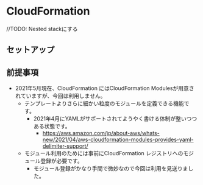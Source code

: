 # CloudFormation 

//TODO: Nested stackにする
## セットアップ

## 前提事項
- 2021年5月現在、CloudFormation にはCloudFormation Modulesが用意されていますが、今回は利用しません。
    - テンプレートよりさらに細かい粒度のモジュールを定義できる機能です。
        - 2021年4月にYAMLがサポートされてようやく書ける体制が整いつつある状態です。
            - https://aws.amazon.com/jp/about-aws/whats-new/2021/04/aws-cloudformation-modules-provides-yaml-delimiter-support/
    - モジュール利用のためには事前にCloudFormation レジストリへのモジュール登録が必要です。
        - モジュール登録がかなり手間で微妙なので今回は利用を見送りました。

